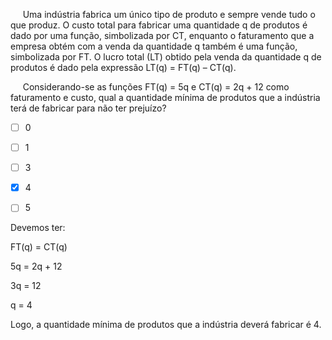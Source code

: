

     Uma indústria fabrica um único tipo de produto e sempre vende tudo o que produz. O custo total para fabricar uma quantidade q de produtos é dado por uma função, simbolizada por CT, enquanto o faturamento que a empresa obtém com a venda da quantidade q também é uma função, simbolizada por FT. O lucro total (LT) obtido pela venda da quantidade q de produtos é dado pela expressão LT(q) = FT(q) – CT(q).

     Considerando-se as funções FT(q) = 5q e CT(q) = 2q + 12 como faturamento e custo, qual a quantidade mínima de produtos que a indústria terá de fabricar para não ter prejuízo?



- [ ] 0
- [ ] 1
- [ ] 3
- [x] 4
- [ ] 5


Devemos ter:

FT(q) = CT(q)

5q = 2q + 12

3q = 12

q = 4

Logo, a quantidade mínima de produtos que a indústria deverá fabricar é 4.
